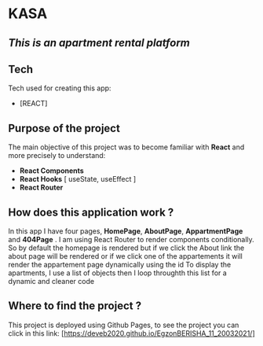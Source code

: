 # KASA
## _This is an apartment rental platform_

## Tech

Tech used for creating this app:
- [REACT] 

## Purpose of the project 

The main objective of this project was to become familiar with **React** and more precisely to understand:
- **React Components**
- **React Hooks** [ useState, useEffect ]
- **React Router**


## How does this application work ?

In this app I have four pages, **HomePage**, **AboutPage**, **AppartmentPage** and **404Page**
.
I am using React Router to render components conditionally.
So by default the homepage is rendered but if we click the About link the about page will be rendered or if we click one of the appartements it will render the appartement page dynamically using the id
To display the apartments, I use a list of objects then I loop throughth this list for a dynamic and cleaner code


## Where to find the project ?

This project is deployed using Github Pages, to see the project you can click in this link:
[https://deveb2020.github.io/EgzonBERISHA_11_20032021/]




